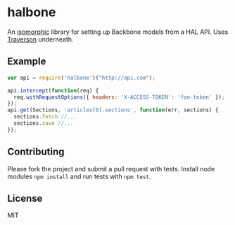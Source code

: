 # halbone

An [isomorphic](http://nerds.airbnb.com/isomorphic-javascript-future-web-apps/) library for setting up Backbone models from a HAL API. Uses [Traverson](https://github.com/basti1302/traverson) underneath.

## Example

````javascript
var api = require('halbone')("http://api.com");

api.intercept(function(req) {
  req.withRequestOptions({ headers: 'X-ACCESS-TOKEN': 'foo-token' });
});
api.get(Sections, 'articles[0].sections', function(err, sections) {
  sections.fetch //...
  sections.save //...
});
````

## Contributing

Please fork the project and submit a pull request with tests. Install node modules `npm install` and run tests with `npm test`.

## License

MIT
